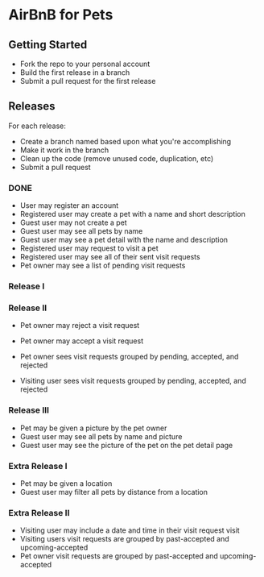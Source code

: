 # AirBnB for Pets

## Getting Started
* Fork the repo to your personal account
* Build the first release in a branch
* Submit a pull request for the first release

## Releases
For each release:
* Create a branch named based upon what you're accomplishing
* Make it work in the branch
* Clean up the code (remove unused code, duplication, etc)
* Submit a pull request

### DONE
* User may register an account
* Registered user may create a pet with a name and short description
* Guest user may not create a pet
* Guest user may see all pets by name
* Guest user may see a pet detail with the name and description
* Registered user may request to visit a pet
* Registered user may see all of their sent visit requests
* Pet owner may see a list of pending visit requests

### Release I



### Release II

* Pet owner may reject a visit request
* Pet owner may accept a visit request

* Pet owner sees visit requests grouped by pending, accepted, and rejected
* Visiting user sees visit requests grouped by pending, accepted, and rejected

### Release III
* Pet may be given a picture by the pet owner
* Guest user may see all pets by name and picture
* Guest user may see the picture of the pet on the pet detail page

### Extra Release I
* Pet may be given a location
* Guest user may filter all pets by distance from a location

### Extra Release II
* Visiting user may include a date and time in their visit request visit
* Visiting users visit requests are grouped by past-accepted and upcoming-accepted
* Pet owner visit requests are grouped by past-accepted and upcoming-accepted
